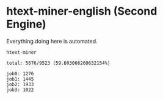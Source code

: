 # htext-miner-english (Second Engine)

Everything doing here is automated.

```
htext-miner

total: 5676/9523 (59.603066260632154%)

job0: 1276
job1: 1445
job2: 1933
job3: 1022
```